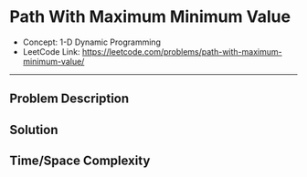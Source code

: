 # Path With Maximum Minimum Value

- Concept: 1-D Dynamic Programming
- LeetCode Link: https://leetcode.com/problems/path-with-maximum-minimum-value/

---

## Problem Description

## Solution

## Time/Space Complexity

